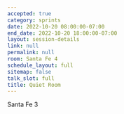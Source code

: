 ```yaml
---
accepted: true
category: sprints
date: 2022-10-20 08:00:00-07:00
end_date: 2022-10-20 18:00:00-07:00
layout: session-details
link: null
permalink: null
room: Santa Fe 4
schedule_layout: full
sitemap: false
talk_slot: full
title: Quiet Room
---
```


Santa Fe 3

